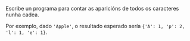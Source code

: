 Escribe un programa para contar as aparicións de todos os caracteres nunha cadea.

Por exemplo, dado `'Apple'`, o resultado esperado sería `{'A': 1, 'p': 2, 'l': 1, 'e': 1}`.
